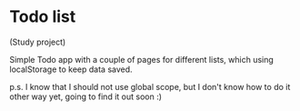 # Todo list
 (Study project)

Simple Todo app with a couple of pages for different lists, which using localStorage to keep data saved.

p.s. I know that I should not use global scope, but I don't	 know how to do it other way yet, going to find it out soon :)
